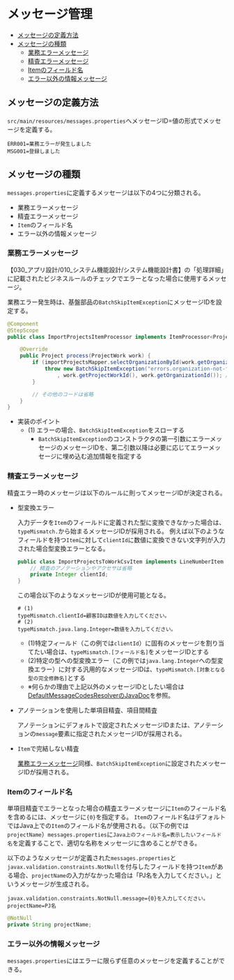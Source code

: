 # メッセージ管理

- [メッセージの定義方法](#メッセージの定義方法)
- [メッセージの種類](#メッセージの種類)
    - [業務エラーメッセージ](#業務エラーメッセージ)
    - [精査エラーメッセージ](#精査エラーメッセージ)
    - [Itemのフィールド名](#itemのフィールド名)
    - [エラー以外の情報メッセージ](#エラー以外の情報メッセージ)

## メッセージの定義方法

`src/main/resources/messages.properties`へメッセージID=値の形式でメッセージを定義する。

```properties
ERR001=業務エラーが発生しました
MSG001=登録しました
```

## メッセージの種類

`messages.properties`に定義するメッセージは以下の4つに分類される。

- 業務エラーメッセージ
- 精査エラーメッセージ
- `Item`のフィールド名
- エラー以外の情報メッセージ

### 業務エラーメッセージ

【030_アプリ設計/010_システム機能設計/システム機能設計書】の「処理詳細」に記載されたビジネスルールのチェックでエラーとなった場合に使用するメッセージ。

業務エラー発生時は、基盤部品の`BatchSkipItemException`にメッセージIDを設定する。

```java
@Component
@StepScope
public class ImportProjectsItemProcessor implements ItemProcessor<ProjectWork, Project> {

    @Override
    public Project process(ProjectWork work) {
        if (importProjectsMapper.selectOrganizationById(work.getOrganizationId()) == null) {
            throw new BatchSkipItemException("errors.organization-not-found" // (1)
                , work.getProjectWorkId(), work.getOrganizationId()); // (1)
        }

        // その他のコードは省略
    }
}
```

- 実装のポイント
    - (1) エラーの場合、`BatchSkipItemException`をスローする
        - `BatchSkipItemException`のコンストラクタの第一引数にエラーメッセージのメッセージIDを、第二引数以降は必要に応じてエラーメッセージに埋め込む追加情報を指定する

### 精査エラーメッセージ

精査エラー時のメッセージは以下のルールに則ってメッセージIDが決定される。

- 型変換エラー  

    入力データを`Item`のフィールドに定義された型に変換できなかった場合は、`typeMismatch.`から始まるメッセージIDが採用される。
    例えば以下のようなフィールドを持つ`Item`に対して`clientId`に数値に変換できない文字列が入力された場合型変換エラーとなる。

    ```java
    public class ImportProjectsToWorkCsvItem implements LineNumberItem {
        // 精査のアノテーションやアクセサは省略
        private Integer clientId;
    }
    ```

    この場合以下のようなメッセージIDが使用可能となる。

    ```properties
    # (1)
    typeMismatch.clientId=顧客IDは数値を入力してください。
    # (2)
    typeMismatch.java.lang.Integer=数値を入力してください。
    ```

    - (1)特定フィールド（この例では`clientId`）に固有のメッセージを割り当てたい場合は、`typeMismatch.[フィールド名]`をメッセージIDとする
    - (2)特定の型への型変換エラー（この例では`java.lang.Integer`への型変換エラー）に対する汎用的なメッセージIDは、`typeMismatch.[対象となる型の完全修飾名]`とする
    - ※何らかの理由で上記以外のメッセージIDとしたい場合は[DefaultMessageCodesResolverのJavaDoc](https://docs.spring.io/spring-framework/docs/5.3.x/javadoc-api/org/springframework/validation/DefaultMessageCodesResolver.html)を参照。

- アノテーションを使用した単項目精査、項目間精査  

    アノテーションにデフォルトで設定されたメッセージIDまたは、アノテーションの`message`要素に指定されたメッセージIDが採用される。

- `Item`で完結しない精査

    [業務エラーメッセージ](#業務エラーメッセージ)同様、`BatchSkipItemException`に設定されたメッセージIDが採用される。

### Itemのフィールド名

単項目精査でエラーとなった場合の精査エラーメッセージに`Item`のフィールド名を含めるには、メッセージに`{0}`を指定する。
`Item`のフィールド名はデフォルトではJava上での`Item`のフィールド名が使用される。（以下の例では`projectName`）`messages.properties`に`Java上のフィールド名=表示したいフィールド名`を定義することで、適切な名称をメッセージに含めることができる。

以下のようなメッセージが定義された`messages.properties`と`javax.validation.constraints.NotNull`を付与したフィールドを持つ`Item`がある場合、`projectName`の入力がなかった場合は「PJ名を入力してください。」というメッセージが生成される。

```properties
javax.validation.constraints.NotNull.message={0}を入力してください。
projectName=PJ名
```

```java
@NotNull
private String projectName;
```

### エラー以外の情報メッセージ

`messages.properties`にはエラーに限らず任意のメッセージを定義することができる。
